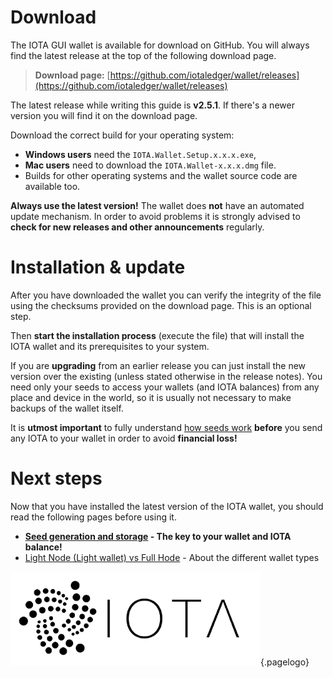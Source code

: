 <!-- TITLE: Download & installation -->
<!-- SUBTITLE: The official IOTA (GUI) wallet -->

# Download
The IOTA GUI wallet is available for download on GitHub. You will always find the latest release at the top of the following download page.

> **Download page:** [https://github.com/iotaledger/wallet/releases](https://github.com/iotaledger/wallet/releases)

The latest release while writing this guide is **v2.5.1**. If there's a newer version you will find it on the download page.

Download the correct build for your operating system:
* **Windows users** need the `IOTA.Wallet.Setup.x.x.x.exe`,
* **Mac users** need to download the `IOTA.Wallet-x.x.x.dmg` file.
* Builds for other operating systems and the wallet source code are available too.

**Always use the latest version!** The wallet does **not** have an automated update mechanism. In order to avoid problems it is strongly advised to **check for new releases and other announcements** regularly.

# Installation & update
After you have downloaded the wallet you can verify the integrity of the file using the checksums provided on the download page. This is an optional step.

Then **start the installation process** (execute the file) that will install the IOTA wallet and its prerequisites to your system.

If you are **upgrading** from an earlier release you can just install the new version over the existing (unless stated otherwise in the release notes). You need only your seeds to access your wallets (and IOTA balances) from any place and device in the world, so it is usually not necessary to make backups of the wallet itself.

It is **utmost important** to fully understand [how seeds work](/guide/wallet/official/seeds) **before** you send any IOTA to your wallet in order to avoid **financial loss!**

# Next steps
Now that you have installed the latest version of the IOTA wallet, you should read the following pages before using it.

* **[Seed generation and storage](/guide/wallet/official/seeds) - The key to your wallet and IOTA balance!**
* [Light Node (Light wallet) vs Full Hode](/guide/wallet/official/light-wallet-full-node) - About the different wallet types

![IOTA logo](/uploads/iota/iota-logo-transparent.png "IOTA"){.pagelogo}
